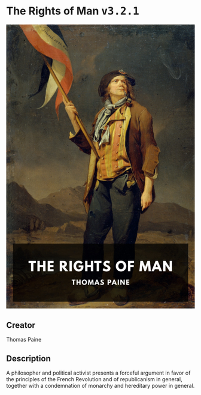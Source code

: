 
# The Rights of Man <kbd>v3.2.1</kbd>

<center>
  <img src="./cover-1024.jpg"/>
</center>

## Creator
Thomas Paine

## Description
A philosopher and political activist presents a forceful argument in favor of the principles of the French Revolution and of republicanism in general, together with a condemnation of monarchy and hereditary power in general.
